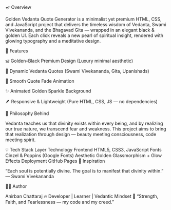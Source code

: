 🪔 Overview

Golden Vedanta Quote Generator is a minimalist yet premium HTML, CSS, and JavaScript project that delivers the timeless wisdom of Vedanta, Swami Vivekananda, and the Bhagavad Gita — wrapped in an elegant black & golden UI.
Each click reveals a new pearl of spiritual insight, rendered with glowing typography and a meditative design.

🎨 Features

🕉️ Golden–Black Premium Design (Luxury minimal aesthetic)

💬 Dynamic Vedanta Quotes (Swami Vivekananda, Gita, Upanishads)

🌟 Smooth Quote Fade Animation

✨ Animated Golden Sparkle Background

🪶 Responsive & Lightweight (Pure HTML, CSS, JS — no dependencies)

🧠 Philosophy Behind

Vedanta teaches us that divinity exists within every being, and by realizing our true nature, we transcend fear and weakness.
This project aims to bring that realization through design — beauty meeting consciousness, code meeting spirit.

💡 Tech Stack
Layer	Technology
Frontend	HTML5, CSS3, JavaScript
Fonts	Cinzel & Poppins (Google Fonts)
Aesthetic	Golden Glassmorphism + Glow Effects
Deployment	GitHub Pages
💫 Inspiration

“Each soul is potentially divine. The goal is to manifest that divinity within.”
— Swami Vivekananda

👨‍💻 Author

Anirban Chattaraj
🔥 Developer | Learner | Vedantic Mindset
📘 “Strength, Faith, and Fearlessness — my code and my creed.”
